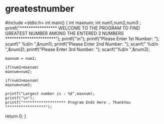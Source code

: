 # greatestnumber
#include <stdio.h>
int main() {
    int maxnum;
    int num1,num2,num3 ;
    printf("***************** WELCOME TO THE PROGRAM TO FIND GREATEST NUMBER AMONG THE ENTERED 3 NUMBERS ***********************");
    printf("\n");
    printf("Please Enter 1st Number: ");
    scanf(" %d/n ",&num1);
    printf("Please Enter 2nd Number: ");
    scanf(" %d/n ",&num2);
    printf("Please Enter 3rd Number: ");
    scanf("%d/n ",&num3);

    maxnum = num1;

    if(num2>maxnum)
    maxnum=num2;

    if(num3>maxnum)
    maxnum=num3;

    printf("Largest number is : %d",maxnum);
    printf("\n");
    printf("******************* Program Ends Here , ThankYou ******************");
return 0;
}

